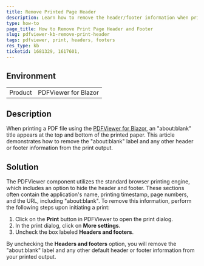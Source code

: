 ```yaml
---
title: Remove Printed Page Header
description: Learn how to remove the header/footer information when printing a PDF document in PDFViewer for Blazor.
type: how-to
page_title: How to Remove Print Page Header and Footer
slug: pdfviewer-kb-remove-print-header
tags: pdfviewer, print, headers, footers
res_type: kb
ticketid: 1681329, 1617601,
---
```


## Environment
<table>
	<tbody>
		<tr>
			<td>Product</td>
			<td>PDFViewer for Blazor</td>
		</tr>
	</tbody>
</table>

## Description

When printing a PDF file using the [PDFViewer for Blazor](slug:pdfviewer-overview), an "about:blank" title appears at the top and bottom of the printed paper. This article demonstrates how to remove the "about:blank" label and any other header or footer information from the print output.

## Solution

The PDFViewer component utilizes the standard browser printing engine, which includes an option to hide the header and footer. These sections often contain the application's name, printing timestamp, page numbers, and the URL, including "about:blank". To remove this information, perform the following steps upon initiating a print:

1. Click on the **Print** button in PDFViewer to open the print dialog.
2. In the print dialog, click on **More settings**.
3. Uncheck the box labeled **Headers and footers**.

By unchecking the **Headers and footers** option, you will remove the "about:blank" label and any other default header or footer information from your printed output.
